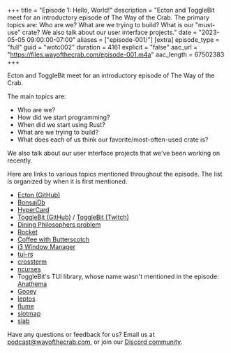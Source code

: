 +++
title = "Episode 1: Hello, World!"
description = "Ecton and ToggleBit meet for an introductory episode of The Way of the Crab. The primary topics are: Who are we? What are we trying to build? What is our \"must-use\" crate? We also talk about our user interface projects."
date = "2023-05-05 09:00:00-07:00"
aliases = ["episode-001/"]
[extra]
episode_type = "full"
guid = "wotc002"
duration = 4161
explicit = "false"
aac_url = "https://files.wayofthecrab.com/episode-001.m4a"
aac_length = 67502383
+++

Ecton and ToggleBit meet for an introductory episode of The Way of the Crab.

The main topics are:

- Who are we?
- How did we start programming?
- When did we start using Rust?
- What are we trying to build?
- What does each of us think our favorite/most-often-used crate is?

We also talk about our user interface projects that we've been working on
recently.

Here are links to various topics mentioned throughout the episode. The list is
organized by when it is first mentioned.

- [Ecton (GitHub)](https://github.com/ecton)
- [BonsaiDb](https://bonsaidb.io)
- [HyperCard](https://en.wikipedia.org/wiki/HyperCard)
- [ToggleBit (GitHub)](https://github.com/togglebyte) / [ToggleBit (Twitch)](https://twitch.tv/togglebit)
- [Dining Philosophers problem](https://en.wikipedia.org/wiki/Dining_philosophers_problem)
- [Rocket](https://rocket.rs/)
- [Coffee with Butterscotch](https://www.bscotch.net/podcast)
- [i3 Window Manager](https://i3wm.org/)
- [tui-rs](https://crates.io/crates/tui)
- [crossterm](https://crates.io/crates/crossterm)
- [ncurses](https://en.wikipedia.org/wiki/Ncurses)
- ToggleBit's TUI library, whose name wasn't mentioned in the episode: [Anathema](https://github.com/togglebyte/anathema)
- [Gooey](https://github.com/khonsulabs/gooey)
- [leptos](https://crates.io/crates/leptos)
- [flume](https://crates.io/crates/flume)
- [slotmap](https://crates.io/crates/slotmap)
- [slab](https://crates.io/crates/slab)

Have any questions or feedback for us? Email us at
[podcast@wayofthecrab.com](mailto:podcast@wayofthecrab.com), or join our
[Discord community](https://discord.gg/gREMsW2uAd).
